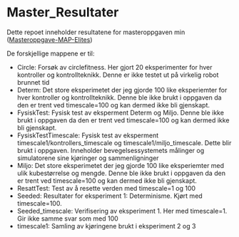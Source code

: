 # Master_Resultater
Dette repoet inneholder resultatene for masteroppgaven min ([Masteroppgave-MAP-Elites](https://github.com/Henrado/Masteroppgave-MAP-Elites))

De forskjellige mappene er til:
* Circle: Forsøk av circlefitness. Her gjort 20 eksperimenter for hver kontroller og kontrollteknikk. Denne er ikke testet ut på virkelig robot brunnet tid
* Determ: Det store eksperimetet der jeg gjorde 100 like eksperiemter for hver kontroller og kontrollteknikk. Denne ble ikke brukt i oppgaven da den er trent ved timescale=100 og kan dermed ikke bli gjenskapt.
* FysiskTest: Fysisk test av eksperment Determ og Miljo. Denne ble ikke brukt i oppgaven da den er trent ved timescale=100 og kan dermed ikke bli gjenskapt.
* FysiskTestTimescale: Fysisk test av eksperment timescale1/kontrollers_timescale og timescale1/miljo_timescale. Dette blir brukt i oppgaven. Inneholder bevegelsessystemets målinger og simulatorene sine kjøringer og sammenligninger
* Miljo: Det store eksperimetet der jeg gjorde 100 like eksperiemter med ulik kubestørrelse og mengde. Denne ble ikke brukt i oppgaven da den er trent ved timescale=100 og kan dermed ikke bli gjenskapt.
* ResattTest: Test av å resette verden med timescale=1 og 100
* Seeded: Resultater for eksperiment 1: Determinisme. Kjørt med timescale=100. 
* Seeded_timescale: Verifisering av eksperiment 1. Her med timescale=1. Gir ikke samme svar som med 100
* timescale1: Samling av kjøringene brukt i eksperiment 2 og 3
